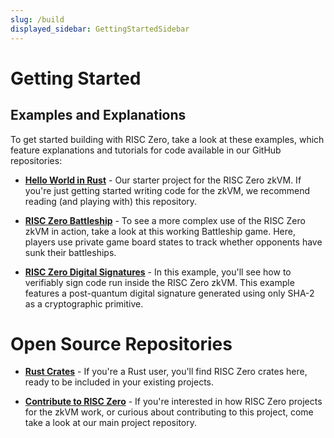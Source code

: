 ```yaml
---
slug: /build
displayed_sidebar: GettingStartedSidebar
---
```

# Getting Started

## Examples and Explanations 
To get started building with RISC Zero, take a look at these examples, which feature explanations and tutorials for code available in our GitHub repositories:

* [**Hello World in Rust**](examples/rust_starter.md) - Our starter project for the RISC Zero zkVM. If you're just getting started writing code for the zkVM, we recommend reading (and playing with) this repository.

* [**RISC Zero Battleship**](examples/battleship_rust_explainer.md) - To see a more complex use of the RISC Zero zkVM in action, take a look at this working Battleship game. Here, players use private game board states to track whether opponents have sunk their battleships.

* [**RISC Zero Digital Signatures**](examples/digital_signatures.md) - In this example, you'll see how to verifiably sign code run inside the RISC Zero zkVM. This example features a post-quantum digital signature generated using only SHA-2 as a cryptographic primitive.

# Open Source Repositories

* [**Rust Crates**](https://github.com/risc0/risc0#rust-crates) - If you're a Rust user, you'll find RISC Zero crates here, ready to be included in your existing projects.

* [**Contribute to RISC Zero**](http://www.github.com/risc0/risc0) - If you're interested in how RISC Zero projects for the zkVM work, or curious about contributing to this project, come take a look at our main project repository.
